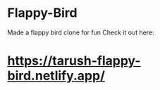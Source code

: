 # Flappy-Bird
Made a flappy bird clone for fun 
Check it out here:
# https://tarush-flappy-bird.netlify.app/
